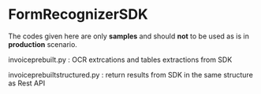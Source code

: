 # FormRecognizerSDK

The codes given here are only **samples** and should **not** to be used as is in **production** scenario.

invoiceprebuilt.py : OCR extrcations and tables extractions from SDK

invoiceprebuiltstructured.py : return results from SDK in the same structure as Rest API

